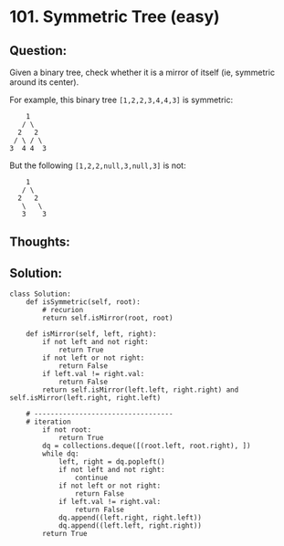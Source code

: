 # 101. Symmetric Tree \(easy\)

## Question:

Given a binary tree, check whether it is a mirror of itself \(ie, symmetric around its center\).

For example, this binary tree `[1,2,2,3,4,4,3]` is symmetric:

```text
    1
   / \
  2   2
 / \ / \
3  4 4  3
```

But the following `[1,2,2,null,3,null,3]` is not:

```text
    1
   / \
  2   2
   \   \
   3    3
```

## Thoughts:



## Solution:

```text
class Solution:
    def isSymmetric(self, root):
        # recurion
        return self.isMirror(root, root)
    
    def isMirror(self, left, right):
        if not left and not right:
            return True 
        if not left or not right:
            return False
        if left.val != right.val:
            return False
        return self.isMirror(left.left, right.right) and self.isMirror(left.right, right.left)
        
    # ----------------------------------
    # iteration
        if not root:
            return True
        dq = collections.deque([(root.left, root.right), ])
        while dq:
            left, right = dq.popleft()
            if not left and not right:
                continue
            if not left or not right:
                return False
            if left.val != right.val:
                return False
            dq.append((left.right, right.left))
            dq.append((left.left, right.right))
        return True
```

